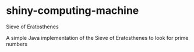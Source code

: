 # shiny-computing-machine
Sieve of Eratosthenes

A simple Java implementation of the Sieve of Eratosthenes to look for prime numbers 
